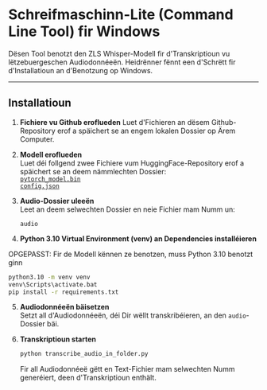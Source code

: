 # Schreifmaschinn-Lite (Command Line Tool) fir Windows

Dësen Tool benotzt den ZLS Whisper-Modell fir d'Transkriptioun vu lëtzebuergeschen Audiodonnéeën. Heidrënner fënnt een d'Schrëtt fir d'Installatioun an d'Benotzung op Windows.

---

## Installatioun
1. **Fichiere vu Github eroflueden**
   Luet d'Fichieren an dësem Github-Repository erof a späichert se an engem lokalen Dossier op Ärem Computer.
   
2. **Modell eroflueden**  
   Luet déi follgend zwee Fichiere vum HuggingFace-Repository erof a späichert se an deem nämmlechten Dossier:  
   [`pytorch_model.bin`](https://huggingface.co/ZLSCompLing/whisper_large_lb_ZLS_v4_38h/resolve/main/pytorch_model.bin)  
   [`config.json`](https://huggingface.co/ZLSCompLing/whisper_large_lb_ZLS_v4_38h/resolve/main/config.json)  

3. **Audio-Dossier uleeën**  
   Leet an deem selwechten Dossier en neie Fichier mam Numm un:  
   ```
   audio
   ```

4. **Python 3.10 Virtual Environment (venv) an Dependencies installéieren**  

OPGEPASST: Fir de Modell kënnen ze benotzen, muss Python 3.10 benotzt ginn

   ```bash
   python3.10 -m venv venv
   venv\Scripts\activate.bat
   pip install -r requirements.txt
   ```

5. **Audiodonnéeën bäisetzen**  
   Setzt all d'Audiodonnéeën, déi Dir wëllt transkribéieren, an den `audio`-Dossier bäi.

6. **Transkriptioun starten**  

   ```bash
   python transcribe_audio_in_folder.py
   ```
   
   Fir all Audiodonnéeë gëtt en Text-Fichier mam selwechten Numm generéiert, deen d'Transkriptioun enthält.
